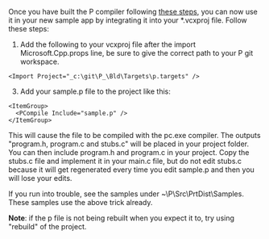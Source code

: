 Once you have built the P compiler following [these steps](https://github.com/p-org/P/wiki), you can now use it in your new sample app by integrating it into your *.vcxproj file.  Follow these steps:

1. Add the following to your vcxproj file after the import Microsoft.Cpp.props line, be sure to give the correct path to your P git workspace.
 
  `<Import Project="_c:\git\P_\Bld\Targets\p.targets" />`

3. Add your sample.p file to the project like this:

  `<ItemGroup>`  
  `  <PCompile Include="sample.p" />`  
  `</ItemGroup>` 

This will cause the file to be compiled with the pc.exe compiler.  The outputs "program.h, program.c and stubs.c" will be placed in your project folder.  You can then include program.h and program.c in your project.  Copy the stubs.c file and implement it in your main.c file, but do not edit stubs.c because it will get regenerated every time you edit sample.p and then you will lose your edits.

If you run into trouble, see the samples under ~\P\Src\PrtDist\Samples.  These samples use the above trick already.

**Note**: if the p file is not being rebuilt when you expect it to, try using "rebuild" of the project.